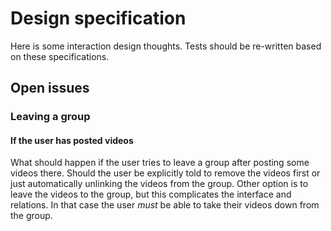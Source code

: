 # Design specification

Here is some interaction design thoughts. Tests should be re-written based
on these specifications.

## Open issues

### Leaving a group

#### If the user has posted videos

What should happen if the user tries to leave a group after posting some videos
there. Should the user be explicitly told to remove the videos first or just
automatically unlinking the videos from the group. Other option is to leave the
videos to the group, but this complicates the interface and relations. In that
case the user _must_ be able to take their videos down from the group.

